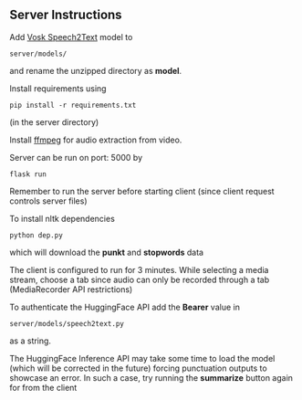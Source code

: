 ## Server Instructions

Add [Vosk Speech2Text](https://alphacephei.com/vosk/models/vosk-model-en-in-0.4.zip) model to 
```
server/models/
```
and rename the unzipped directory as **model**.

Install requirements using 
```
pip install -r requirements.txt
```
(in the server directory)

Install [ffmpeg](https://www.ffmpeg.org/download.html) for audio extraction from video.

Server can be run on port: 5000 by
```
flask run
```
Remember to run the server before starting client (since client request controls server files) 

To install nltk dependencies
```
python dep.py
```
which will download the **punkt** and **stopwords** data

The client is configured to run for 3 minutes. While selecting a media stream, choose a tab since audio can only be recorded through a tab (MediaRecorder API restrictions)

To authenticate the HuggingFace API add the **Bearer** value in 
```
server/models/speech2text.py
```
as a string.

The HuggingFace Inference API may take some time to load the model (which will be corrected in the future) forcing punctuation outputs to showcase an error. In such a case, try running the **summarize** button again for from the client

